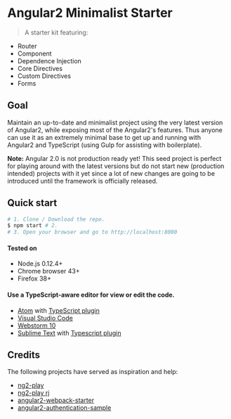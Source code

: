# Angular2 Minimalist Starter

> A starter kit featuring:
* Router
* Component
* Dependence Injection
* Core Directives
* Custom Directives
* Forms

## Goal
Maintain an up-to-date and minimalist project using the very latest version of Angular2, while exposing most of the Angular2's features. Thus anyone can use it as an extremely minimal base to get up and running with Angular2 and TypeScript (using Gulp for assisting with boilerplate).

**Note:** Angular 2.0 is not production ready yet! This seed project is perfect for playing around with the latest versions but do not start new (production intended) projects with it yet since a lot of new changes are going to be introduced until the framework is officially released.

## Quick start
```bash
# 1. Clone / Download the repo.
$ npm start # 2.
# 3. Open your browser and go to http://localhost:8080
```
#### Tested on
* Node.js 0.12.4+
* Chrome browser 43+
* Firefox 38+

#### Use a TypeScript-aware editor for view or edit the code.
* [Atom](https://atom.io/) with [TypeScript plugin](https://atom.io/packages/atom-typescript)
* [Visual Studio Code](https://code.visualstudio.com/)
* [Webstorm 10](https://www.jetbrains.com/webstorm/download/)
* [Sublime Text](http://www.sublimetext.com/3) with [Typescript plugin](https://github.com/Microsoft/Typescript-Sublime-plugin#installation)

## Credits
The following projects have served as inspiration and help:
- [ng2-play](https://github.com/pkozlowski-opensource/ng2-play)
- [ng2-play rj](https://github.com/rolandjitsu/ng2-play)
- [angular2-webpack-starter](https://github.com/angular-class/angular2-webpack-starter)
- [angular2-authentication-sample](https://github.com/auth0/angular2-authentication-sample)
